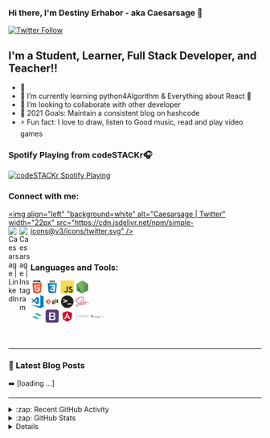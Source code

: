 ### Hi there, I'm Destiny Erhabor - aka Caesarsage 👋

[![Twitter Follow](https://img.shields.io/twitter/follow/caesar_sage?color=1DA1F2&logo=twitter&style=for-the-badge)](https://twitter.com/intent/follow?original_referer=https%3A%2F%2Fgithub.com%2FCaesarsage&screen_name=caesar_sage)

## I'm a Student, Learner, Full Stack Developer, and Teacher!!

- 🔭 
- 🌱 I’m currently learning python4Algorithm & Everything about React 🤣
- 👯 I’m looking to collaborate with other developer
- 🥅 2021 Goals: Maintain a consistent blog on hashcode
- ⚡ Fun fact: I love to draw, listen to Good music, read and play video games

### Spotify Playing from codeSTACKr🎧

[<img src="https://now-playing-codestackr.vercel.app/api/spotify-playing" alt="codeSTACKr Spotify Playing" width="350" />](https://open.spotify.com/user/swyqyimdc12jajde4vpwd2x1b)

### Connect with me:

[<img align="left"  "background=white"  alt="Caesarsage | Twitter" width="22px" src="https://cdn.jsdelivr.net/npm/simple-icons@v3/icons/twitter.svg" />][twitter]
[<img align="left" alt="Caesarsage | LinkedIn" width="22px" src="https://cdn.jsdelivr.net/npm/simple-icons@v3/icons/linkedin.svg" />][linkedin]
[<img align="left" alt="Caesarsage | Instagram" width="22px" src="https://cdn.jsdelivr.net/npm/simple-icons@3.13.0/icons/facebook.svg" />][facebook]

<br />

### Languages and Tools:
<div>
  <img alt="HTML5" width="26px"src="https://raw.githubusercontent.com/github/explore/80688e429a7d4ef2fca1e82350fe8e3517d3494d/topics/html/html.png" />
  <img alt="CSS3" width="26px" src="https://raw.githubusercontent.com/github/explore/80688e429a7d4ef2fca1e82350fe8e3517d3494d/topics/css/css.png" />
  <img alt="JavaScript" width="26px" src="https://raw.githubusercontent.com/github/explore/80688e429a7d4ef2fca1e82350fe8e3517d3494d/topics/javascript/javascript.png" />
  <img alt="Node.js" width="26px" src="https://raw.githubusercontent.com/github/explore/80688e429a7d4ef2fca1e82350fe8e3517d3494d/topics/nodejs/nodejs.png" />
</div>
<div>
  <img alt="Visual Studio Code" width="26px" src="https://raw.githubusercontent.com/github/explore/80688e429a7d4ef2fca1e82350fe8e3517d3494d/topics/visual-studio-code/visual-studio-code.png" />
  <img alt="Git" width="26px" src="https://raw.githubusercontent.com/github/explore/80688e429a7d4ef2fca1e82350fe8e3517d3494d/topics/git/git.png" />
  <img alt="Terminal" width="26px" src="https://raw.githubusercontent.com/github/explore/80688e429a7d4ef2fca1e82350fe8e3517d3494d/topics/terminal/terminal.png" />
  <img alt="Sass" width="26px" src="https://raw.githubusercontent.com/github/explore/80688e429a7d4ef2fca1e82350fe8e3517d3494d/topics/sass/sass.png" />
</div>
<div>
  <img alt="Tailwind" width="26px" src="https://raw.githubusercontent.com/github/explore/80688e429a7d4ef2fca1e82350fe8e3517d3494d/topics/tailwind/tailwind.png" />
  <img alt="Bootstrap" width="26px" src="https://raw.githubusercontent.com/github/explore/80688e429a7d4ef2fca1e82350fe8e3517d3494d/topics/bootstrap/bootstrap.png" />
  <img alt="Angular" width="26px" src="https://raw.githubusercontent.com/github/explore/80688e429a7d4ef2fca1e82350fe8e3517d3494d/topics/angular/angular.png" />
  <img alt="Express" width="26px" src="https://raw.githubusercontent.com/github/explore/80688e429a7d4ef2fca1e82350fe8e3517d3494d/topics/express/express.png" />
  <img alt="MongoDB" width="26px" src="https://raw.githubusercontent.com/github/explore/80688e429a7d4ef2fca1e82350fe8e3517d3494d/topics/mongodb/mongodb.png" />
</div>

<br />
<br />

---

### 📕 Latest Blog Posts

<!-- BLOG-POST-LIST:START -->
➡️ [loading ...]
<!-- BLOG-POST-LIST:END -->

---

<details>
  <summary>:zap: Recent GitHub Activity</summary>
  
<!--START_SECTION:activity-->

<!--END_SECTION:activity-->

</details>

<details>
  <summary>:zap: GitHub Stats</summary>

  <img alt="Caesarsage's GitHub Stats" src="https://github-readme-stats.vercel.app/api?username=Caesarsage&show_icons=true&hide_border=true&theme=radical" />

</details>

<details>
  <img alt="" src="https://github-readme-stats.vercel.app/api/top-langs/?username=Caesarsage&layout=compact"> 

[![Top Langs](https://github-readme-stats.vercel.app/api/top-langs/?username=Caesarsage&layout=compact)](https://github.com/anuraghazra/github-readme-stats)
</details>

[twitter]: https://twitter.com/caesar_sage
[facebook]: https://instagram.com/Caesarsage
[linkedin]: https://linkedin.com/in/destiny-erhabor